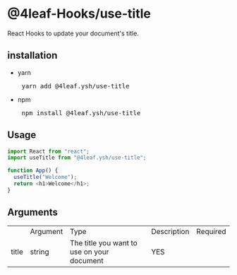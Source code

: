 # @4leaf-Hooks/use-title

React Hooks to update your document's title.

## installation

- yarn

  <pre>
   yarn add @4leaf.ysh/use-title
  </pre>

- npm
  <pre>
   npm install @4leaf.ysh/use-title
  </pre>

## Usage

```js
import React from "react";
import useTitle from "@4leaf.ysh/use-title";

function App() {
  useTitle("Welcome");
  return <h1>Welcome</h1>;
}
```

## Arguments

<table>
<th>
  <td> Argument </td>
  <td> Type </td>
  <td> Description </td>
  <td> Required </td>
</th>
<tr>
  <td> title </td>
  <td> string </td>
  <td> The title you want to use on your document </td>
  <td> YES </td>
</table>
